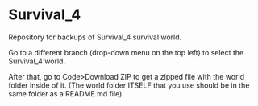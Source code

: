 # Survival_4
Repository for backups of Survival_4 survival world.

Go to a different branch (drop-down menu on the top left) to select the Survival_4 world.

After that, go to Code>Download ZIP to get a zipped file with the world folder inside of it.
(The world folder ITSELF that you use should be in the same folder as a README.md file)
